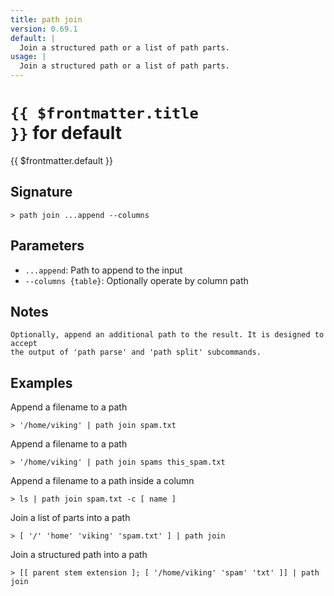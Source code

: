 ```yaml
---
title: path join
version: 0.69.1
default: |
  Join a structured path or a list of path parts.
usage: |
  Join a structured path or a list of path parts.
---
```


# <code>{{ $frontmatter.title }}</code> for default

<div style='white-space: pre-wrap;margin-top: 10px'>{{ $frontmatter.default }}</div>

## Signature

```> path join ...append --columns```

## Parameters

 -  `...append`: Path to append to the input
 -  `--columns {table}`: Optionally operate by column path

## Notes
```text
Optionally, append an additional path to the result. It is designed to accept
the output of 'path parse' and 'path split' subcommands.
```
## Examples

Append a filename to a path
```shell
> '/home/viking' | path join spam.txt
```

Append a filename to a path
```shell
> '/home/viking' | path join spams this_spam.txt
```

Append a filename to a path inside a column
```shell
> ls | path join spam.txt -c [ name ]
```

Join a list of parts into a path
```shell
> [ '/' 'home' 'viking' 'spam.txt' ] | path join
```

Join a structured path into a path
```shell
> [[ parent stem extension ]; [ '/home/viking' 'spam' 'txt' ]] | path join
```
